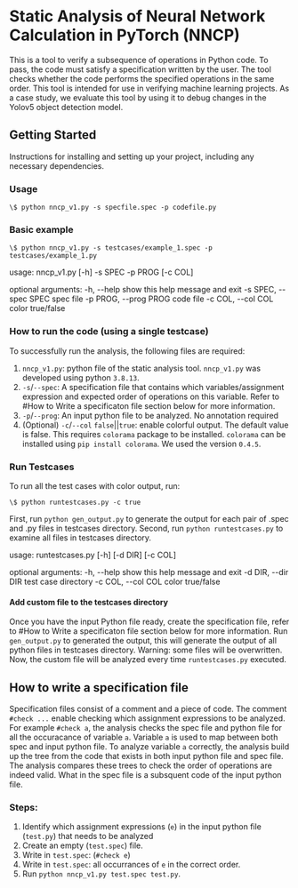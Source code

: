 # Static Analysis of Neural Network Calculation in PyTorch (NNCP)

This is a tool to verify a subsequence of operations in Python code. To pass, the code must satisfy a
specification written by the user. The tool checks whether the code performs the specified operations in the same order. This tool is intended for use in verifying machine learning projects. As a case study, we evaluate this tool by using it to debug changes in the Yolov5 object detection model.

## Getting Started

Instructions for installing and setting up your project, including any necessary dependencies.


### Usage

`\$ python nncp_v1.py -s specfile.spec -p codefile.py`

### Basic example 

`\$ python nncp_v1.py -s testcases/example_1.spec -p testcases/example_1.py`

usage: nncp_v1.py [-h] -s SPEC -p PROG [-c COL]

optional arguments:
  -h, --help            show this help message and exit
  -s SPEC, --spec SPEC  spec file
  -p PROG, --prog PROG  code file
  -c COL, --col COL     color true/false

### How to run the code (using a single testcase)
To successfully run the analysis, the following files are required:
1. `nncp_v1.py`: python file of the static analysis tool. `nncp_v1.py` was developed using python `3.8.13`.  
2. `-s`/`--spec`: A specification file that contains which variables/assignment expression and expected order of operations on this variable. Refer to #How to Write a specificaton file section below for more information. 
3. `-p`/`--prog`: An input python file to be analyzed. No annotation required
4. (Optional) `-c`/`--col` `false`||`true`: enable colorful output. The default value is false. This requires `colorama` package to be installed. `colorama` can be installed using `pip install colorama`. We used the version `0.4.5`.

### Run Testcases
To run all the test cases with color output, run:

`\$ python runtestcases.py -c true`

First, run `python gen_output.py` to generate the output for each pair of .spec and .py files in testcases directory.
Second, run `python runtestcases.py` to examine all files in testcases directory. 

usage: runtestcases.py [-h] [-d DIR] [-c COL]

optional arguments:
  -h, --help         show this help message and exit
  -d DIR, --dir DIR  test case directory
  -c COL, --col COL  color true/false

#### Add custom file to the testcases directory
Once you have the input Python file ready, create the specification file, refer to #How to Write a specificaton file section below for more information.
Run `gen_output.py` to generated the output, this will generate the output of all python files in testcases directory. Warning: some files will be overwritten. 
Now, the custom file will be analyzed every time `runtestcases.py` executed.

## How to write a specification file 

Specification files consist of a comment and a piece of code. The comment `#check ...` enable checking which assignment expressions to be analyzed. For example `#check a`, the analysis checks the spec file and python file for all the occuracance of variable `a`. Variable `a` is used to map between both spec and input python file. To analyze variable `a` correctly, the analysis build up the tree from the code that exists in both input python file and spec file. The analysis compares these trees to check the order of operations are indeed valid. What in the spec file is a subsquent code of the input python file. 

### Steps:
1. Identify which assignment expressions (`e`) in the input python file (`test.py`) that needs to be analyzed
2. Create an empty (`test.spec`) file. 
3. Write in `test.spec`: (`#check e`)
4. Write in `test.spec`: all occurrances of `e` in the correct order.
5. Run `python nncp_v1.py test.spec test.py`.


